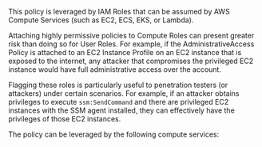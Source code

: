 This policy is leveraged by IAM Roles that can be assumed by AWS Compute Services (such as EC2, ECS, EKS, or Lambda).

Attaching highly permissive policies to Compute Roles can present greater risk than doing so for User Roles. For example, if the AdministrativeAccess Policy is attached to an EC2 Instance Profile on an EC2 instance that is exposed to the internet, any attacker that compromises the privileged EC2 instance would have full administrative access over the account.

Flagging these roles is particularly useful to penetration testers (or attackers) under certain scenarios. For example, if an attacker obtains privileges to execute `ssm:SendCommand` and there are privileged EC2 instances with the SSM agent installed, they can effectively have the privileges of those EC2 instances.

The policy can be leveraged by the following compute services:
